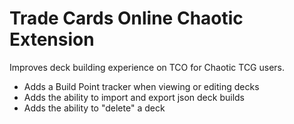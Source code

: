 # Trade Cards Online Chaotic Extension

Improves deck building experience on TCO for Chaotic TCG users.

* Adds a Build Point tracker when viewing or editing decks
* Adds the ability to import and export json deck builds
* Adds the ability to "delete" a deck
